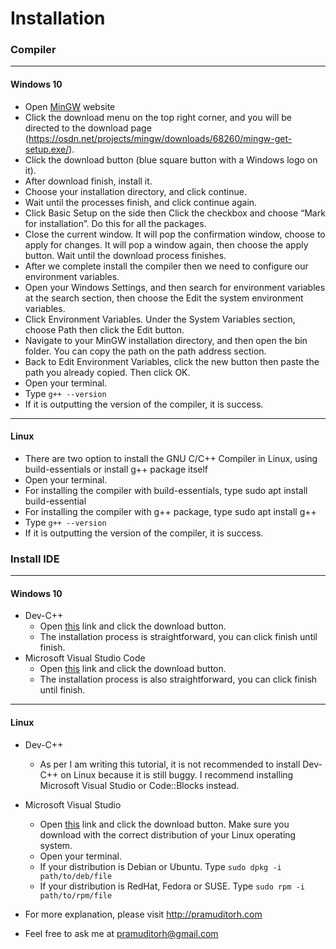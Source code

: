 # Installation

### Compiler
---------------------------------------------------------------------------------------------------------------------------------------
#### Windows 10
- Open [MinGW](http://www.mingw.org/) website 
- Click the download menu on the top right corner, and you will be directed to the download page (https://osdn.net/projects/mingw/downloads/68260/mingw-get-setup.exe/).
- Click the download button (blue square button with a Windows logo on it).
- After download finish, install it.
- Choose your installation directory, and click continue.
- Wait until the processes finish, and click continue again.
- Click Basic Setup on the side then Click the checkbox and choose “Mark for installation”. Do this for all the packages. 
- Close the current window. It will pop the confirmation window, choose to apply for changes. It will pop a window again, then choose the apply button. Wait until the download process finishes.
- After we complete install the compiler then we need to configure our environment variables.
- Open your Windows Settings, and then search for environment variables at the search section, then choose the Edit the system environment variables.
- Click Environment Variables. Under the System Variables section, choose Path then click the Edit button.
- Navigate to your MinGW installation directory, and then open the bin folder. You can copy the path on the path address section.
- Back to Edit Environment Variables, click the new button then paste the path you already copied. Then click OK.
- Open your terminal.
- Type ```g++ --version```
- If it is outputting the version of the compiler, it is success.
---------------------------------------------------------------------------------------------------------------------------------------
#### Linux
- There are two option to install the GNU C/C++ Compiler in Linux, using build-essentials or install g++ package itself
- Open your terminal.
- For installing the compiler with build-essentials, type sudo apt install build-essential
- For installing the compiler with g++ package, type sudo apt install g++
- Type ```g++ --version```
- If it is outputting the version of the compiler, it is success.

### Install IDE
---------------------------------------------------------------------------------------------------------------------------------------
#### Windows 10
- Dev-C++
  - Open [this](https://sourceforge.net/projects/orwelldevcpp/) link and click the download button. 
  - The installation process is straightforward, you can click finish until finish.
- Microsoft Visual Studio Code
  - Open [this](https://code.visualstudio.com/Download) link and click the download button. 
  - The installation process is also straightforward, you can click finish until finish.
---------------------------------------------------------------------------------------------------------------------------------------
#### Linux
- Dev-C++
  - As per I am writing this tutorial, it is not recommended to install Dev-C++ on Linux because it is still buggy. I recommend installing Microsoft Visual Studio or Code::Blocks instead.
- Microsoft Visual Studio
  - Open [this](https://code.visualstudio.com/Download) link and click the download button. Make sure you download with the correct distribution of your Linux operating system.
  - Open your terminal.
  - If your distribution is Debian or Ubuntu. Type ```sudo dpkg -i path/to/deb/file```
  - If your distribution is RedHat, Fedora or SUSE. Type ```sudo rpm -i path/to/rpm/file```


- For more explanation, please visit <http://pramuditorh.com>
- Feel free to ask me at pramuditorh@gmail.com
